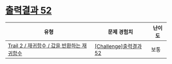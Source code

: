 # [출력결과 52](https://www.codetree.ai/trails/complete/curated-cards/challenge-reading-k201728)

|유형|문제 경험치|난이도|
|---|---|---|
|[Trail 2 / 재귀함수 / 값을 반환하는 재귀함수](https://www.codetree.ai/trail-info/novice-mid/)|[[Challenge]출력결과 52](https://www.codetree.ai/trails/complete/curated-cards/challenge-reading-k201728/)|보통|

